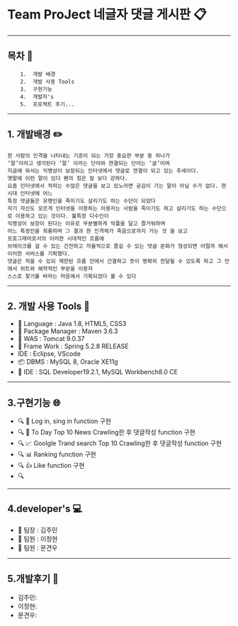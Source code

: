 # Team ProJect 네글자 댓글 게시판 :clipboard:

--------------------------------
## 목차 :ledger:
```
    1.  개발 배경
    2.  개발 사용 Tools
    3.  구현기능    
    4.  개발자's
    5.  프로젝트 후기... 
```
--------------------------------
## 1. 개발배경 :pencil2:
```
한 사람의 인격을 나타내는 기준이 되는 가장 중요한 부분 중 하나가
‘말’이라고 생각된다 ‘말’ 이라는 단어와 연결되는 단어는 ‘글’이며
지금에 와서는 익명성이 보장되는 인터넷에서 댓글로 연결이 되고 있는 추세이다.
옛말에 이런 말이 있다 펜의 힘은 칼 보다 강하다.
요즘 인터넷에서 적히는 수많은 댓글을 보고 있노라면 공감이 가는 말이 아닐 수가 없다. 현시대 인터넷에 어느 
특정 댓글들은 유명인을 죽이기도 살리기도 하는 수단이 되었다
자기 자신도 모르게 인터넷을 이용하는 이용자는 사람을 죽이기도 하고 살리기도 하는 수단으로 이용하고 있는 것이다. 불특정 다수인이 
익명성이 보장이 된다는 이유로 무분별하게 악플을 달고 즐거워하며 
어느 특정인을 희롱하며 그 결과 한 인격체가 죽음으로까지 가는 것 을 보고 
프로그래머로서의 이러한 시대적인 흐름에 
브레이크를 걸 수 있는 건전하고 자율적으로 즐길 수 있는 댓글 문화가 형성되면 어떨까 해서 이러한 서비스를 기획했다. 
댓글은 적을 수 있되 제한된 흐름 안에서 간결하고 뜻이 명확히 전달될 수 있도록 하고 그 안에서 위트와 해학적인 부분을 이용자 
스스로 찾기를 바라는 마음에서 기획되었다 볼 수 있다
```
--------------------------------
## 2. 개발 사용 Tools :wrench:

- :gun: Language : Java 1.8, HTML5, CSS3 
- :file_folder: Package Manager : Maven 3.6.3 
- :syringe: WAS : Tomcat 9.0.37 
- :hocho: Frame Work : Spring 5.2.8 RELEASE 
- IDE : Eclipse, VScode 
- :package: DBMS : MySQL 8, Oracle XE11g 
- :door: IDE : SQL Developer19.2.1, MySQL Workbench8.0 CE 

--------------------------------
## 3.구현기능 :globe_with_meridians:

* :mag: :door: Log in, sing in function 구현   
* :mag: :newspaper: To Day Top 10 News Crawling한 후 댓글작성 function 구현
* :mag: :chart_with_upwards_trend: Goolgle Trand search Top 10 Crawling한 후 댓글작성 function 구현 
* :mag: :bar_chart: Ranking function 구현 
* :mag: :thumbsup: Like function 구현
* :mag:

--------------------------------
## 4.developer's :computer:

* :snail: 팀장 : 김주민 
* :muscle: 팀원 : 이정현 
* :baby: 팀원 : 문견우 

--------------------------------
## 5.개발후기 :clap:

* 김주민: 
* 이정현: 
* 문견우: 
